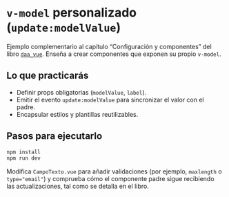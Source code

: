 # `v-model` personalizado (`update:modelValue`)

Ejemplo complementario al capítulo “Configuración y componentes” del libro [`daa_vue`](https://salesmendesandre.github.io/daa_vue/main/vue/p1c2_configuracion_y_componentes.html). Enseña a crear componentes que exponen su propio `v-model`.

## Lo que practicarás
- Definir props obligatorias (`modelValue`, `label`).
- Emitir el evento `update:modelValue` para sincronizar el valor con el padre.
- Encapsular estilos y plantillas reutilizables.

## Pasos para ejecutarlo
```bash
npm install
npm run dev
```

Modifica `CampoTexto.vue` para añadir validaciones (por ejemplo, `maxlength` o `type="email"`) y comprueba cómo el componente padre sigue recibiendo las actualizaciones, tal como se detalla en el libro.
